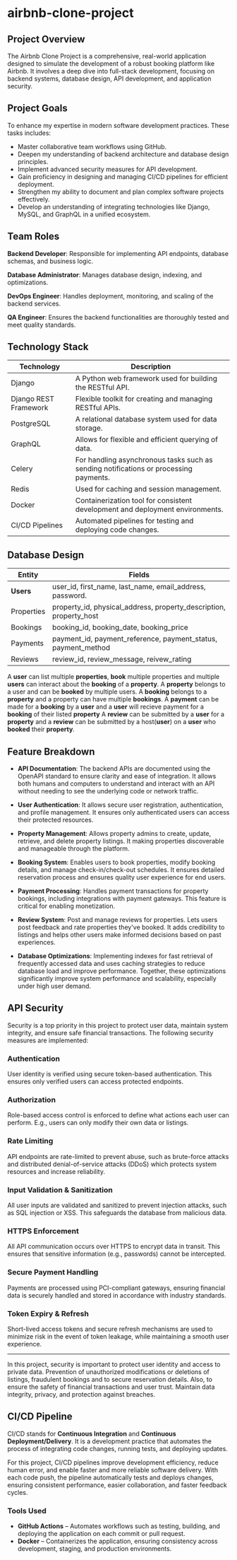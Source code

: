 # airbnb-clone-project

## Project Overview

The Airbnb Clone Project is a comprehensive, real-world application designed to simulate the development of a robust booking platform like Airbnb. It involves a deep dive into full-stack development, focusing on backend systems, database design, API development, and application security.

## Project Goals

To enhance my expertise in modern software development practices. These tasks includes:

- Master collaborative team workflows using GitHub.
- Deepen my understanding of backend architecture and database design principles.
- Implement advanced security measures for API development.
- Gain proficiency in designing and managing CI/CD pipelines for efficient deployment.
- Strengthen my ability to document and plan complex software projects effectively.
- Develop an understanding of integrating technologies like Django, MySQL, and GraphQL in a unified ecosystem.

## Team Roles

**Backend Developer**:
Responsible for implementing API endpoints, database schemas, and business logic.

**Database Administrator**:
Manages database design, indexing, and optimizations.

**DevOps Engineer**:
Handles deployment, monitoring, and scaling of the backend services.

**QA Engineer**:
Ensures the backend functionalities are thoroughly tested and meet quality standards.

## Technology Stack

| **Technology**        | **Description**                                                                       |
| --------------------- | ------------------------------------------------------------------------------------- |
| Django                | A Python web framework used for building the RESTful API.                             |
| Django REST Framework | Flexible toolkit for creating and managing RESTful APIs.                              |
| PostgreSQL            | A relational database system used for data storage.                                   |
| GraphQL               | Allows for flexible and efficient querying of data.                                   |
| Celery                | For handling asynchronous tasks such as sending notifications or processing payments. |
| Redis                 | Used for caching and session management.                                              |
| Docker                | Containerization tool for consistent development and deployment environments.         |
| CI/CD Pipelines       | Automated pipelines for testing and deploying code changes.                           |

## Database Design

| **Entity** | **Fields**                                                         |
| ---------- | ------------------------------------------------------------------ |
| **Users**  | user_id, first_name, last_name, email_address, password.           |
| Properties | property_id, physical_address, property_description, property_host |
| Bookings   | booking_id, booking_date, booking_price                            |
| Payments   | payment_id, payment_reference, payment_status, payment_method      |
| Reviews    | review_id, review_message, reivew_rating                           |

A **user** can list multiple **properties**, **book** multiple properties and multiple **users** can interact about the **booking** of a **property**.
A **property** belongs to a user and can be **booked** by multiple users.
A **booking** belongs to a **property** and a property can have multiple **bookings**.
A **payment** can be made for a **booking** by a **user** and a **user** will recieve payment for a **booking** of their listed **property**
A **review** can be submitted by a **user** for a **property** and a **review** can be submitted by a host(**user**) on a **user** who **booked** their **property**.

## Feature Breakdown

- **API Documentation**: The backend APIs are documented using the OpenAPI standard to ensure clarity and ease of integration. It allows both humans and computers to understand and interact with an API without needing to see the underlying code or network traffic.

- **User Authentication**: It allows secure user registration, authentication, and profile management. It ensures only authenticated users can access their protected resources.

- **Property Management**: Allows property admins to create, update, retrieve, and delete property listings. It making properties discoverable and manageable through the platform.

- **Booking System**: Enables users to book properties, modify booking details, and manage check-in/check-out schedules. It ensures detailed reservation process and ensures quality user experience for end users.

- **Payment Processing**: Handles payment transactions for property bookings, including integrations with payment gateways. This feature is critical for enabling monetization.

- **Review System**: Post and manage reviews for properties. Lets users post feedback and rate properties they've booked. It adds credibility to listings and helps other users make informed decisions based on past experiences.

- **Database Optimizations**: Implementing indexes for fast retrieval of frequently accessed data and uses caching strategies to reduce database load and improve performance. Together, these optimizations significantly improve system performance and scalability, especially under high user demand.

## API Security

Security is a top priority in this project to protect user data, maintain system integrity, and ensure safe financial transactions. The following security measures are implemented:

### Authentication

User identity is verified using secure token-based authentication. This ensures only verified users can access protected endpoints.

### Authorization

Role-based access control is enforced to define what actions each user can perform. E.g., users can only modify their own data or listings.

### Rate Limiting

API endpoints are rate-limited to prevent abuse, such as brute-force attacks and distributed denial-of-service attacks (DDoS) which protects system resources and increase reliability.

### Input Validation & Sanitization

All user inputs are validated and sanitized to prevent injection attacks, such as SQL injection or XSS. This safeguards the database from malicious data.

### HTTPS Enforcement

All API communication occurs over HTTPS to encrypt data in transit. This ensures that sensitive information (e.g., passwords) cannot be intercepted.

### Secure Payment Handling

Payments are processed using PCI-compliant gateways, ensuring financial data is securely handled and stored in accordance with industry standards.

### Token Expiry & Refresh

Short-lived access tokens and secure refresh mechanisms are used to minimize risk in the event of token leakage, while maintaining a smooth user experience.

---

In this project, security is important to protect user identity and access to private data. Prevention of unauthorized modifications or deletions of listings, fraudulent bookings and to secure reservation details. Also, to ensure the safety of financial transactions and user trust. Maintain data integrity, privacy, and protection against breaches.

## CI/CD Pipeline

CI/CD stands for **Continuous Integration** and **Continuous Deployment/Delivery**. It is a development practice that automates the process of integrating code changes, running tests, and deploying updates.

For this project, CI/CD pipelines improve development efficiency, reduce human error, and enable faster and more reliable software delivery. With each code push, the pipeline automatically tests and deploys changes, ensuring consistent performance, easier collaboration, and faster feedback cycles.

### Tools Used

- **GitHub Actions** – Automates workflows such as testing, building, and deploying the application on each commit or pull request.
- **Docker** – Containerizes the application, ensuring consistency across development, staging, and production environments.
